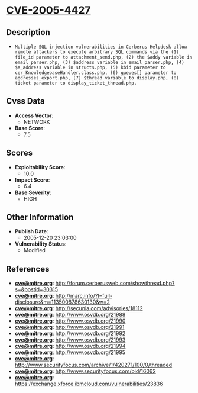
# [CVE-2005-4427](https://cve.mitre.org/cgi-bin/cvename.cgi?name=CVE-2005-4427)

## Description

- `Multiple SQL injection vulnerabilities in Cerberus Helpdesk allow remote attackers to execute arbitrary SQL commands via the (1) file_id parameter to attachment_send.php, (2) the $addy variable in email_parser.php, (3) $address variable in email_parser.php, (4) $a_address variable in structs.php, (5) kbid parameter to cer_KnowledgebaseHandler.class.php, (6) queues[] parameter to addresses_export.php, (7) $thread variable to display.php, (8) ticket parameter to display_ticket_thread.php.`

## Cvss Data

- **Access Vector**:
  - NETWORK
- **Base Score**:
  - 7.5

## Scores

- **Exploitability Score**:
  - 10.0
- **Impact Score**:
  - 6.4
- **Base Severity**:
  - HIGH

## Other Information

- **Publish Date**:
  - 2005-12-20 23:03:00
- **Vulnerability Status**:
  - Modified

## References

- **cve@mitre.org**: http://forum.cerberusweb.com/showthread.php?s=&postid=30315
- **cve@mitre.org**: http://marc.info/?l=full-disclosure&m=113500878630130&w=2
- **cve@mitre.org**: http://secunia.com/advisories/18112
- **cve@mitre.org**: http://www.osvdb.org/21988
- **cve@mitre.org**: http://www.osvdb.org/21990
- **cve@mitre.org**: http://www.osvdb.org/21991
- **cve@mitre.org**: http://www.osvdb.org/21992
- **cve@mitre.org**: http://www.osvdb.org/21993
- **cve@mitre.org**: http://www.osvdb.org/21994
- **cve@mitre.org**: http://www.osvdb.org/21995
- **cve@mitre.org**: http://www.securityfocus.com/archive/1/420271/100/0/threaded
- **cve@mitre.org**: http://www.securityfocus.com/bid/16062
- **cve@mitre.org**: https://exchange.xforce.ibmcloud.com/vulnerabilities/23836

